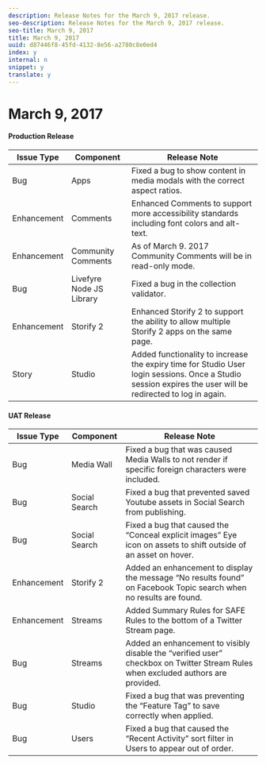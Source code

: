 ```yaml
---
description: Release Notes for the March 9, 2017 release.
seo-description: Release Notes for the March 9, 2017 release.
seo-title: March 9, 2017
title: March 9, 2017
uuid: d87446f8-45fd-4132-8e56-a2780c8e0ed4
index: y
internal: n
snippet: y
translate: y
---
```


# March 9, 2017


#### Production Release
| **Issue Type** |**Component** |**Release Note** |
|---|---|---|
|  Bug | Apps | Fixed a bug to show content in media modals with the correct aspect ratios. |
|  Enhancement | Comments | Enhanced Comments to support more accessibility standards including font colors and alt-text. |
|  Enhancement | Community Comments | As of March 9. 2017 Community Comments will be in read-only mode. |
|  Bug | Livefyre Node JS Library | Fixed a bug in the collection validator. |
|  Enhancement | Storify 2 | Enhanced Storify 2 to support the ability to allow multiple Storify 2 apps on the same page. |
|  Story | Studio | Added functionality to increase the expiry time for Studio User login sessions. Once a Studio session expires the user will be redirected to log in again. |


#### UAT Release
| **Issue Type** |**Component** |**Release Note** |
|---|---|---|
|  Bug | Media Wall | Fixed a bug that was caused Media Walls to not render if specific foreign characters were included. |
|  Bug | Social Search | Fixed a bug that prevented saved Youtube assets in Social Search from publishing. |
|  Bug | Social Search | Fixed a bug that caused the “Conceal explicit images” Eye icon on assets to shift outside of an asset on hover. |
|  Enhancement | Storify 2 | Added an enhancement to display the message “No results found” on Facebook Topic search when no results are found. |
|  Enhancement | Streams | Added Summary Rules for SAFE Rules to the bottom of a Twitter Stream page. |
|  Bug | Streams | Added an enhancement to visibly disable the “verified user” checkbox on Twitter Stream Rules when excluded authors are provided. |
|  Bug | Studio | Fixed a bug that was preventing the “Feature Tag” to save correctly when applied. |
|  Bug | Users | Fixed a bug that caused the “Recent Activity” sort filter in Users to appear out of order. |

